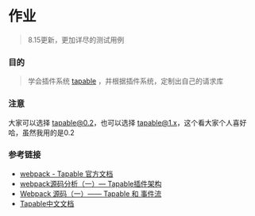 # 作业

> 8.15更新，更加详尽的测试用例

### 目的

> 学会插件系统 [tapable](https://github.com/webpack/tapable) ，并根据插件系统，定制出自己的请求库


### 注意

大家可以选择 tapable@0.2，也可以选择 tapable@1.x，这个看大家个人喜好哈，虽然我用的是0.2


### 参考链接
- [webpack - Tapable 官方文档](https://webpack.js.org/api/tapable/)
- [webpack源码分析（一）— Tapable插件架构](https://www.jianshu.com/p/01a606c97d76)
- [Webpack 源码（一）—— Tapable 和 事件流](https://yq.aliyun.com/jsarticle/19346)
- [Tapable中文文档](https://www.jianshu.com/p/c71393db6287)
